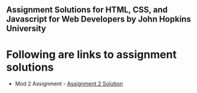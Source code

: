## Assignment Solutions for HTML, CSS, and Javascript for Web Developers by John Hopkins University


# Following are links to assignment solutions

- Mod 2 Assignment - [Assignment 2 Solution](https://ahsansaleemmemon.github.io/coursera-test/mod2_solution/)
